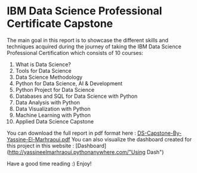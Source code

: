 #  IBM Data Science Professional Certificate Capstone
The main goal in this report is to showcase the different skills and techniques acquired during the journey of taking the IBM Data Science Professional Certification which consists of 10 courses:

  1) What is Data Science?
  2) Tools for Data Science
  3) Data Science Methodology
  4) Python for Data Science, AI & Development
  5) Python Project for Data Science
  6) Databases and SQL for Data Science with Python
  7) Data Analysis with Python
  8) Data Visualization with Python
  9) Machine Learning with Python
 10) Applied Data Science Capstone

You can download the full report in pdf format here : [DS-Capstone-By-Yassine-El-Marhraoui.pdf](https://github.com/Yassine-El-M/test/raw/master/DS-Capstone-By-Yassine-El-Marhraoui.pdf)
You can also visualize the dashboard created for this project in this website : [Dashboard](http://yassineelmarhraoui.pythonanywhere.com/"Using Dash")

Have a good time reading :)
Enjoy!
